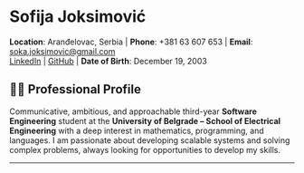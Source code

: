 # Sofija Joksimović

**Location**: Aranđelovac, Serbia | **Phone**: +381 63 607 653 | **Email**: soka.joksimovic@gmail.com  
[LinkedIn](https://www.linkedin.com/in/sofija-joksimovic-b362112b1/) | [GitHub](https://github.com/sofijajoksimovic) | **Date of Birth**: December 19, 2003

## 👩‍💻 Professional Profile

Communicative, ambitious, and approachable third-year **Software Engineering** student at the **University of Belgrade – School of Electrical Engineering** with a deep interest in mathematics, programming, and languages. I am passionate about developing scalable systems and solving complex problems, always looking for opportunities to develop my skills.

---
